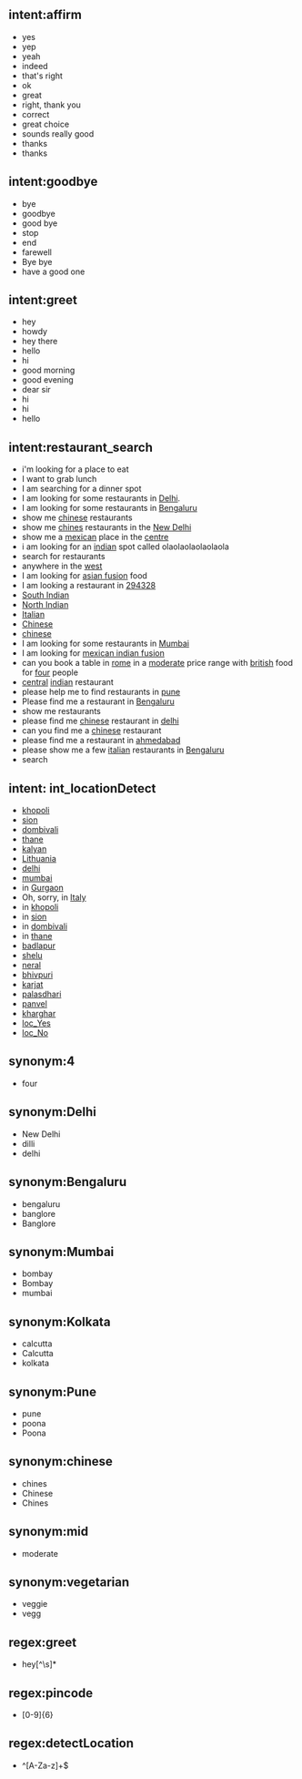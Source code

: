 ## intent:affirm
- yes
- yep
- yeah
- indeed
- that's right
- ok
- great
- right, thank you
- correct
- great choice
- sounds really good
- thanks
- thanks

## intent:goodbye
- bye
- goodbye
- good bye
- stop
- end
- farewell
- Bye bye
- have a good one

## intent:greet
- hey
- howdy
- hey there
- hello
- hi
- good morning
- good evening
- dear sir
- hi
- hi
- hello

## intent:restaurant_search
- i'm looking for a place to eat
- I want to grab lunch
- I am searching for a dinner spot
- I am looking for some restaurants in [Delhi](location).
- I am looking for some restaurants in [Bengaluru](location)
- show me [chinese](cuisine) restaurants
- show me [chines](cuisine:chinese) restaurants in the [New Delhi](location:Delhi)
- show me a [mexican](cuisine) place in the [centre](location)
- i am looking for an [indian](cuisine) spot called olaolaolaolaolaola
- search for restaurants
- anywhere in the [west](location)
- I am looking for [asian fusion](cuisine) food
- I am looking a restaurant in [294328](location)
- [South Indian](cuisine)
- [North Indian](cuisine)
- [Italian](cuisine)
- [Chinese](cuisine:chinese)
- [chinese](cuisine)
- I am looking for some restaurants in [Mumbai](location)
- I am looking for [mexican indian fusion](cuisine)
- can you book a table in [rome](location) in a [moderate](price:mid) price range with [british](cuisine) food for [four](people:4) people
- [central](location) [indian](cuisine) restaurant
- please help me to find restaurants in [pune](location)
- Please find me a restaurant in [Bengaluru](location)
- show me restaurants
- please find me [chinese](cuisine) restaurant in [delhi](location)
- can you find me a [chinese](cuisine) restaurant
- please find me a restaurant in [ahmedabad](location)
- please show me a few [italian](cuisine) restaurants in [Bengaluru](location)
- search

## intent: int_locationDetect
- [khopoli](detectLocation)
- [sion](detectLocation)
- [dombivali](detectLocation)
- [thane](detectLocation)
- [kalyan](detectLocation)
- [Lithuania](detectLocation)
- [delhi](detectLocation)
- [mumbai](detectLocation)
- in [Gurgaon](detectLocation)
- Oh, sorry, in [Italy](detectLocation)
- in [khopoli](detectLocation)
- in [sion](detectLocation)
- in [dombivali](detectLocation)
- in [thane](detectLocation)
- [badlapur](detectLocation)
- [shelu](detectLocation)
- [neral](detectLocation)
- [bhivpuri](detectLocation)
- [karjat](detectLocation)
- [palasdhari](detectLocation)
- [panvel](detectLocation)
- [kharghar](detectLocation)
- [loc_Yes](confirmLocation)
- [loc_No](confirmLocation)
## synonym:4
- four

## synonym:Delhi
- New Delhi
- dilli
- delhi

## synonym:Bengaluru
- bengaluru
- banglore
- Banglore

## synonym:Mumbai
- bombay
- Bombay
- mumbai

## synonym:Kolkata
- calcutta
- Calcutta 
- kolkata

## synonym:Pune
- pune
- poona
- Poona 

## synonym:chinese
- chines
- Chinese
- Chines

## synonym:mid
- moderate

## synonym:vegetarian
- veggie
- vegg

## regex:greet
- hey[^\s]*

## regex:pincode
- [0-9]{6}

## regex:detectLocation
- ^[A-Za-z]+$